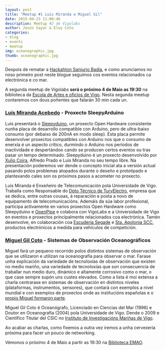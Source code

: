 ```yaml
---
layout: post
title: "Meetup #1 Luis Miranda e Miguel Gil"
date: 2015-04-23 11:00:46
description: Meetup #2 de Vigolabs
author: Jesús Sayar & Eloy Coto
categories:
- blog
- events
- meetup
img: oceanographic.jpg
thumb: oceanographic.jpg
---
```



Despois de rematar a [Hackahton Sanjurjo Badía](http://hacksb.vigolabs.gal/), e como anunciamos no noso
primeiro post neste blogue seguimos cos eventos relacionados ca electrónica e
co mar.

A segunda meetup de Vigolabs **será o próximo 4 de Maio as 19:30** na
biblioteca da [Escola de Artes e oficios de
Vigo](https://www.google.es/maps/dir/''/emao+vigo/@42.2376152,-8.7896432,12z/data=!3m1!4b1!4m8!4m7!1m0!1m5!1m1!1s0xd2f6269934ff289:0x5c679db099dd2018!2m2!1d-8.7196033!2d42.2376365).
Nesta segunda meetup contaremos con dous poñentes que falarán 30 min cada un.

<!--more-->

### [Luís Miranda Acebedo](https://www.linkedin.com/in/luis-miranda-acebedo) - Proxecto SleepyArduino

Luis presentará o [Sleepyduino](http://sleepyduino.github.io/), un proxecto
Open Hardware consistente nunha placa de desarrollo compatible con Arduino,
pero de ultra-baixo consumo (por debaixo de 200nA en modo sleep). Esta placa
permite desenvolver proxectos compatibles con Arduino nos que o consumo de
enerxía é un aspecto crítico, durmindo o Arduino nos períodos de inactividade e
despertándoo cando se producen certos eventos ou tras pasar un tempo
determinado.  Sleepyduino é un proxecto desenvolvido por [Xulio
Coira](https://www.linkedin.com/in/xulio-coira-039b0913), Alfredo Prado e Luis
Miranda no seu tempo libre. Na presentación poderemos ver dende o concepto
inicial ata a versión actual pasando polos problemas atopados durante o deseño
e prototipado e plantexando cales son os próximos pasos a acometer no proxecto.

Luis Miranda é Enxeñeiro de Telecomunicación pola Universidade de Vigo.
Traballa como Responsable do [Dpto Técnico de
TuryElectro](http://www.turyelectro.com/), empresa que se dedica, entre outras
cousas, á reparación e posta a novo de equipamento de telecomunicacións.
Ademáis da súa labor profesional, participa activamente en varios proxectos
Open Hardware como Sleepyduino e [OpenPipe](http://openpipe.cc/) e colabora con
VigoLabs e a Universidade de Vigo en eventos e proxectos principalmente
relacionados coa electrónica. Tamén desenvolve, en colaboración coa [Escudería
Segade](http://www.escuderia-segade.es/) e [Sta.  Apolonia
SCC](https://www.facebook.com/StaApoloniaRCC/), productos electrónicos a medida
para vehículos de competición.

### [Miguel Gil Coto](https://www.linkedin.com/in/miguel-gil-coto-864b5486) - Sistemas de Observación Oceanográficos

Miguel fará un pequeno recorrido polos distintos sistemas de observación que se
utilizaron e utilizan na oceanografía para observar o mar. Farase unha
explicación da variedade de tecnoloxías de observación que existen no medio
mariño, una variedade de tecnoloxías que son consecuencia de traballar nun
medio duro, dinámico e altamente corrosivo como o mar, o que case sempre supón
uns custes elevados. Como a lista é moi extensa a charla centrarase en sistemas
de observación en distintos niveles (plataformas, instrumentos, sensores), que
contará con exemplos a nivel mundial e con exemplos de proxectos onde as
institucións españolas e o [propio Miguel formaron
parte](https://www.researchgate.net/profile/Miguel_Gilcoto).

Miguel Gil Coto é Oceanógrafo, Licenciado en Ciencias del Mar (1996) e Doutor
en Oceanografía (2004) pola Universidade de Vigo. Dende o 2009 e Científico
Titular del CSIC no [Instituto de Investigacións Mariñas de
Vigo](http://www.iim.csic.es/).


Ao acabar as charlas, como fixemos a outra vez iremos a unha cervexería próxima
para facer un pouco de networking.

Vémonos o próximo 4 de Maio a partir as 19:30 na [Biblioteca
EMAO](https://twitter.com/bibliotecaemao).

